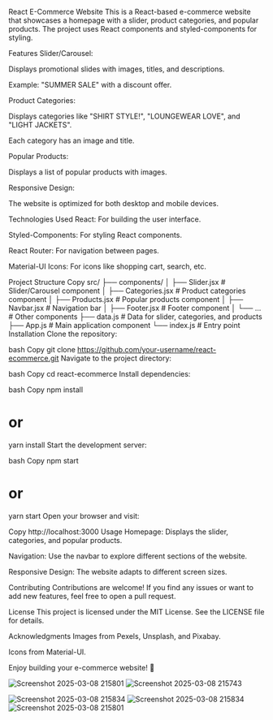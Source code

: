 React E-Commerce Website
This is a React-based e-commerce website that showcases a homepage with a slider, product categories, and popular products. The project uses React components and styled-components for styling.

Features
Slider/Carousel:

Displays promotional slides with images, titles, and descriptions.

Example: "SUMMER SALE" with a discount offer.

Product Categories:

Displays categories like "SHIRT STYLE!", "LOUNGEWEAR LOVE", and "LIGHT JACKETS".

Each category has an image and title.

Popular Products:

Displays a list of popular products with images.

Responsive Design:

The website is optimized for both desktop and mobile devices.

Technologies Used
React: For building the user interface.

Styled-Components: For styling React components.

React Router: For navigation between pages.

Material-UI Icons: For icons like shopping cart, search, etc.

Project Structure
Copy
src/
├── components/
│   ├── Slider.jsx       # Slider/Carousel component
│   ├── Categories.jsx   # Product categories component
│   ├── Products.jsx     # Popular products component
│   ├── Navbar.jsx       # Navigation bar
│   ├── Footer.jsx       # Footer component
│   └── ...              # Other components
├── data.js              # Data for slider, categories, and products
├── App.js               # Main application component
└── index.js             # Entry point
Installation
Clone the repository:

bash
Copy
git clone https://github.com/your-username/react-ecommerce.git
Navigate to the project directory:

bash
Copy
cd react-ecommerce
Install dependencies:

bash
Copy
npm install
# or
yarn install
Start the development server:

bash
Copy
npm start
# or
yarn start
Open your browser and visit:

Copy
http://localhost:3000
Usage
Homepage: Displays the slider, categories, and popular products.

Navigation: Use the navbar to explore different sections of the website.

Responsive Design: The website adapts to different screen sizes.

Contributing
Contributions are welcome! If you find any issues or want to add new features, feel free to open a pull request.

License
This project is licensed under the MIT License. See the LICENSE file for details.

Acknowledgments
Images from Pexels, Unsplash, and Pixabay.

Icons from Material-UI.

Enjoy building your e-commerce website! 🚀

![Screenshot 2025-03-08 215801](https://github.com/user-attachments/assets/1af08808-0529-4abb-9c5c-f6b2c32954f7)
![Screenshot 2025-03-08 215743](https://github.com/user-attachments/assets/7b576201-1368-43fd-b37d-1b4abd21b8cf)


![Screenshot 2025-03-08 215834](https://github.com/user-attachments/assets/1c1eeaff-040e-4784-b4ca-0cf4009d1b9d)
![Screenshot 2025-03-08 215834](https://github.com/user-attachments/assets/456f8058-904b-4a9e-b983-d7daa4370162)
![Screenshot 2025-03-08 215801](https://github.com/user-attachments/assets/68e47704-9263-4565-905d-cc38e64e4165)



